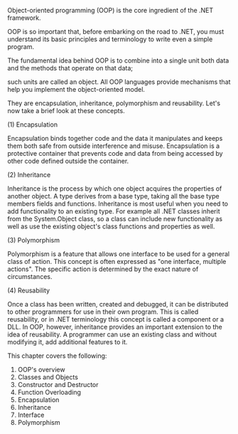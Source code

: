 ﻿
Object-oriented programming (OOP) is the core ingredient of the .NET framework. 

OOP is so important that, before embarking on the road to .NET, you must understand its basic principles and terminology to write even a simple program. 

The fundamental idea behind OOP is to combine into a single unit both data and the methods that operate on that data; 

such units are called an object. All OOP languages provide mechanisms that help you implement the object-oriented model. 

They are encapsulation, inheritance, polymorphism and reusability. Let's now take a brief look at these concepts.


(1) Encapsulation

Encapsulation binds together code and the data it manipulates and keeps them both safe from outside interference and misuse. 
Encapsulation is a protective container that prevents code and data from being accessed by other code defined outside the container.


(2) Inheritance

Inheritance is the process by which one object acquires the properties of another object. 
A type derives from a base type, taking all the base type members fields and functions. 
Inheritance is most useful when you need to add functionality to an existing type. For example all .NET classes inherit from the System.Object class, so a class can include new functionality as well as use the existing object's class functions and properties as well.

(3) Polymorphism

Polymorphism is a feature that allows one interface to be used for a general class of action. 
This concept is often expressed as "one interface, multiple actions". The specific action is determined by the exact nature of circumstances.

(4) Reusability

Once a class has been written, created and debugged, it can be distributed to other programmers for use in their own program. 
This is called reusability, or in .NET terminology this concept is called a component or a DLL. In OOP, however, inheritance provides an important extension to the idea of reusability. 
A programmer can use an existing class and without modifying it, add additional features to it.



This chapter covers the following:

1. OOP's overview
2. Classes and Objects
3. Constructor and Destructor
4. Function Overloading
5. Encapsulation
6. Inheritance
7. Interface
8. Polymorphism
